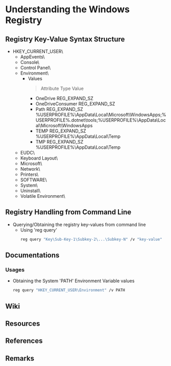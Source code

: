 # Understanding the Windows Registry

## Registry Key-Value Syntax Structure
- HKEY_CURRENT_USER\
    - AppEvents\
    - Console\
    - Control Panel\
    - Environment\
        - Values
            > Attribute        Type             Value
            + OneDrive         REG_EXPAND_SZ    <OneDrive-path>
            + OneDriveConsumer REG_EXPAND_SZ    <OneDrive-path>
            + Path             REG_EXPAND_SZ    %USERPROFILE%\AppData\Local\Microsoft\WindowsApps;%USERPROFILE%\.dotnet\tools;%USERPROFILE%\AppData\Local\Microsoft\WindowsApps
            + TEMP             REG_EXPAND_SZ    %USERPROFILE%\AppData\Local\Temp
            + TMP              REG_EXPAND_SZ    %USERPROFILE%\AppData\Local\Temp
    - EUDC\
    - Keyboard Layout\
    - Microsoft\
    - Network\
    - Printers\
    - SOFTWARE\
    - System\
    - Uninstall\
    - Volatile Environment\

## Registry Handling from Command Line
- Querying/Obtaining the registry key-values from command line
    - Using 'reg query'
        ```bash
        reg query "Key\Sub-Key-1\Subkey-2\...\Subkey-N" /v "key-value"
        ```

## Documentations
### Usages
- Obtaining the System 'PATH' Environment Variable values
    ```bash
    reg query "HKEY_CURRENT_USER\Environment" /v PATH
    ```

## Wiki

## Resources

## References

## Remarks

